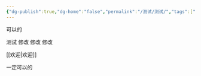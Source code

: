 ```yaml
---
{"dg-publish":true,"dg-home":"false","permalink":"/测试/测试/","tags":["gardenEntry"],"dgPassFrontmatter":true,"created":"2025-06-05T19:34:46.181+08:00","updated":"2025-06-05T19:37:24.665+08:00"}
---
```



可以的

测试 修改 修改 修改

[[欢迎\|欢迎]]

一定可以的